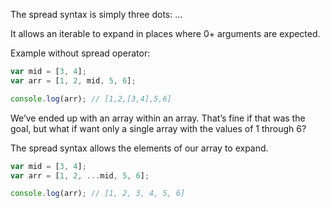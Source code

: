 The spread syntax is simply three dots: ...

It allows an iterable to expand in places where 0+ arguments are expected.

Example without spread operator:

```javascript
var mid = [3, 4];
var arr = [1, 2, mid, 5, 6];

console.log(arr); // [1,2,[3,4],5,6]
```

We’ve ended up with an array within an array. That’s fine if that was the goal, but what if want only a single array with the values of 1 through 6?

The spread syntax allows the elements of our array to expand.

```javascript
var mid = [3, 4];
var arr = [1, 2, ...mid, 5, 6];

console.log(arr); // [1, 2, 3, 4, 5, 6]
```